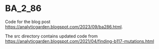# BA_2_86
Code for the blog post https://analyticgarden.blogspot.com/2023/09/ba286.html.

The src directory contains updated code from https://analyticgarden.blogspot.com/2021/04/finding-b117-mutations.html
